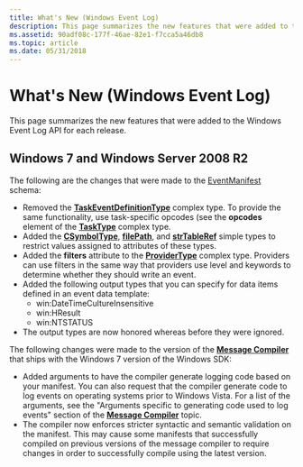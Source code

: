 ```yaml
---
title: What's New (Windows Event Log)
description: This page summarizes the new features that were added to the Windows Event Log API for each release.
ms.assetid: 90adf08c-177f-46ae-82e1-f7cca5a46db8
ms.topic: article
ms.date: 05/31/2018
---
```


# What's New (Windows Event Log)

This page summarizes the new features that were added to the Windows Event Log API for each release.

## Windows 7 and Windows Server 2008 R2

The following are the changes that were made to the [EventManifest](eventmanifestschema-schema.md) schema:

-   Removed the [**TaskEventDefinitionType**](eventmanifestschema-taskeventdefinitiontype-complextype.md) complex type. To provide the same functionality, use task-specific opcodes (see the **opcodes** element of the [**TaskType**](eventmanifestschema-tasktype-complextype.md) complex type.
-   Added the [**CSymbolType**](eventmanifestschema-csymboltype-simpletype.md), [**filePath**](eventmanifestschema-filepath-simpletype.md), and [**strTableRef**](eventmanifestschema-strtableref-simpletype.md) simple types to restrict values assigned to attributes of these types.
-   Added the **filters** attribute to the [**ProviderType**](eventmanifestschema-providertype-complextype.md) complex type. Providers can use filters in the same way that providers use level and keywords to determine whether they should write an event.
-   Added the following output types that you can specify for data items defined in an event data template:
    -   win:DateTimeCultureInsensitive
    -   win:HResult
    -   win:NTSTATUS
-   The output types are now honored whereas before they were ignored.

The following changes were made to the version of the [**Message Compiler**](message-compiler--mc-exe-.md) that ships with the Windows 7 version of the Windows SDK:

-   Added arguments to have the compiler generate logging code based on your manifest. You can also request that the compiler generate code to log events on operating systems prior to Windows Vista. For a list of the arguments, see the "Arguments specific to generating code used to log events" section of the [**Message Compiler**](message-compiler--mc-exe-.md) topic.
-   The compiler now enforces stricter syntactic and semantic validation on the manifest. This may cause some manifests that successfully compiled on previous versions of the message compiler to require changes in order to successfully compile using the latest version.
